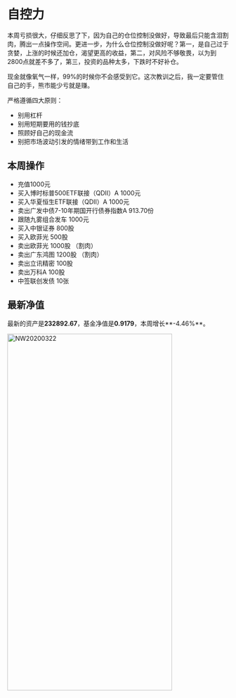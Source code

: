 # 自控力
本周亏损很大，仔细反思了下，因为自己的仓位控制没做好，导致最后只能含泪割肉，腾出一点操作空间。更进一步，为什么仓位控制没做好呢？第一，是自己过于贪婪，上涨的时候还加仓，渴望更高的收益，第二，对风险不够敬畏，以为到2800点就差不多了，第三，投资的品种太多，下跌时不好补仓。

现金就像氧气一样，99%的时候你不会感受到它。这次教训之后，我一定要管住自己的手，熊市能少亏就是赚。

严格遵循四大原则：
- 别用杠杆
- 别用短期要用的钱抄底
- 照顾好自己的现金流
- 别把市场波动引发的情绪带到工作和生活

## 本周操作
- 充值1000元
- 买入博时标普500ETF联接（QDII）A 1000元
- 买入华夏恒生ETF联接（QDII）A 1000元
- 卖出广发中债7-10年期国开行债券指数A 913.70份
- 跟随九雾组合发车 1000元
- 买入中银证券 800股
- 买入欧菲光 500股
- 卖出欧菲光 1000股 （割肉）
- 卖出广东鸿图 1200股 （割肉）
- 卖出立讯精密 100股
- 卖出万科A 100股
- 中签联创发债 10张

## 最新净值

最新的资产是**232892.67**，基金净值是**0.9179**，本周增长**-4.46%**。

 <img src="./_images/investment/NW20200322.PNG" width="375" height="812" alt="NW20200322" align="center"/>
